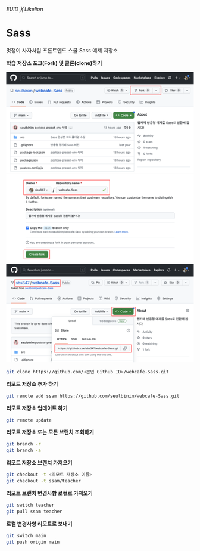 ###### EUID ╳ Likelion

# Sass

멋쟁이 사자처럼 프론트엔드 스쿨 Sass 예제 저장소

**학습 저장소 포크(Fork) 및 클론(clone)하기**

![](./assets/fork.png)  
![](./assets/create-fork.png)  
![](./assets/clone-url.png)

```sh
git clone https://github.com/<본인 Github ID>/webcafe-Sass.git
```

**리모트 저장소 추가 하기**

```sh
git remote add ssam https://github.com/seulbinim/webcafe-Sass.git
```

**리모트 저장소 업데이트 하기**

```sh
git remote update
```

**리모트 저장소 또는 모든 브랜치 조회하기**

```sh
git branch -r
git branch -a
```

**리모트 저장소 브랜치 가져오기**

```sh
git checkout -t <리모트 저장소 이름>
git checkout -t ssam/teacher
```

**리모트 브랜치 변경사항 로컬로 가져오기**

```sh
git switch teacher
git pull ssam teacher
```

**로컬 변경사항 리모트로 보내기**

```sh
git switch main
git push origin main
```
